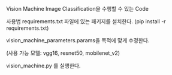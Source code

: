 Vision Machine
Image Classification을 수행할 수 있는 Code

사용법
requirements.txt 파일에 있는 패키지를 설치한다. (pip install -r requirements.txt)

vision_machine_parameters.params을 목적에 맞게 수정한다.

(사용 가능 모델: vgg16, resnet50, mobilenet_v2)

vision_machine.py 를 실행한다.
